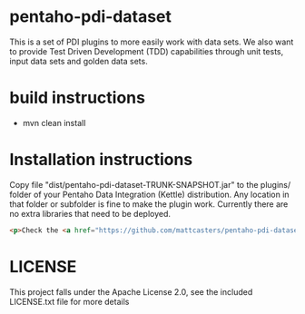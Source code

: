 # pentaho-pdi-dataset

This is a set of PDI plugins to more easily work with data sets. 
We also want to provide Test Driven Development (TDD) capabilities through unit tests, input data sets and golden data sets.

# build instructions

- mvn clean install 

# Installation instructions

Copy file "dist/pentaho-pdi-dataset-TRUNK-SNAPSHOT.jar" to the plugins/ folder of your Pentaho Data Integration (Kettle) distribution.  Any location in that folder or subfolder is fine to make the plugin work.  Currently there are no extra libraries that need to be deployed.

```html
<p>Check the <a href="https://github.com/mattcasters/pentaho-pdi-dataset/wiki/Basic-documentation">wiki</a> for more detailed instructions</p>
```

# LICENSE

This project falls under the Apache License 2.0, see the included LICENSE.txt file for more details


